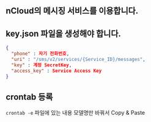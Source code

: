 ## nCloud의 메시징 서비스를 이용합니다.

## key.json 파일을 생성해야 합니다.
```json
{
  "phone" : 자기 전화번호,
  "uri" : "/sms/v2/services/{Service_ID}/messages",
  "key" : 계정 SecretKey,
  "access_key" : Service Access Key
}
```

## crontab 등록
`crontab -e`
파일에 있는 내용 모델명만 바꿔서 Copy & Paste

## 
